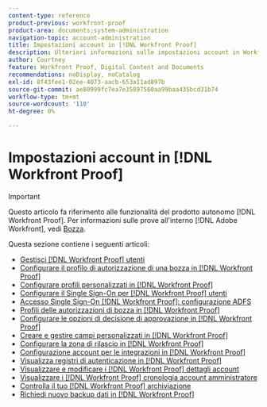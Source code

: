 ```yaml
---
content-type: reference
product-previous: workfront-proof
product-area: documents;system-administration
navigation-topic: account-administration
title: Impostazioni account in [!DNL Workfront Proof]
description: Ulteriori informazioni sulle impostazioni account in Workfront Proof.
author: Courtney
feature: Workfront Proof, Digital Content and Documents
recommendations: noDisplay, noCatalog
exl-id: 8f43fee1-02ee-4073-aacb-653a11ad897b
source-git-commit: ae80999fc7ea7e35097560aa99baa435bcd31b74
workflow-type: tm+mt
source-wordcount: '110'
ht-degree: 0%

---
```


# Impostazioni account in [!DNL Workfront Proof]

>[!IMPORTANT]
>
>Questo articolo fa riferimento alle funzionalità del prodotto autonomo [!DNL Workfront Proof]. Per informazioni sulle prove all&#39;interno [!DNL Adobe Workfront], vedi [Bozza](../../../review-and-approve-work/proofing/proofing.md).

Questa sezione contiene i seguenti articoli:

* [Gestisci [!DNL Workfront Proof] utenti](../../../workfront-proof/wp-acct-admin/account-settings/manage-wp-users.md)
* [Configurare il profilo di autorizzazione di una bozza in [!DNL Workfront Proof]](../../../workfront-proof/wp-acct-admin/account-settings/config-user-pref-in-wp.md)
* [Configurare profili personalizzati in [!DNL Workfront Proof]](../../../workfront-proof/wp-acct-admin/account-settings/configure-custom-profiles.md)
* [Configurare il Single Sign-On per [!DNL Workfront Proof] utenti](../../../workfront-proof/wp-acct-admin/account-settings/configure-sso-for-wp-users.md)
* [Accesso Single Sign-On [!DNL Workfront Proof]: configurazione ADFS](../../../workfront-proof/wp-acct-admin/account-settings/sso-in-wp-adfs-configuration.md)
* [Profili delle autorizzazioni di bozza in [!DNL Workfront Proof]](../../../workfront-proof/wp-acct-admin/account-settings/proof-perm-profiles-in-wp.md)
* [Configurare le opzioni di decisione di approvazione in [!DNL Workfront Proof]](../../../workfront-proof/wp-acct-admin/account-settings/configure-approval-decision-in-wp.md)
* [Creare e gestire campi personalizzati in [!DNL Workfront Proof]](../../../workfront-proof/wp-acct-admin/account-settings/create-and-manage-custom-fields.md)
* [Configurare la zona di rilascio in [!DNL Workfront Proof]](../../../workfront-proof/wp-acct-admin/account-settings/configure-dropzone-in-wp.md)
* [Configurazione account per le integrazioni in [!DNL Workfront Proof]](../../../workfront-proof/wp-acct-admin/account-settings/integrations-account-setup.md)
* [Visualizza registri di autenticazione in [!DNL Workfront Proof]](../../../workfront-proof/wp-acct-admin/account-settings/view-auth-logs-in-wp.md)
* [Visualizzare e modificare i [!DNL Workfront Proof] dettagli account](../../../workfront-proof/wp-acct-admin/account-settings/view-edit-org-wp-acct-details.md)
* [Visualizzare i [!DNL Workfront Proof] cronologia account amministratore](../../../workfront-proof/wp-acct-admin/account-settings/view-org-wp-acct-history.md)
* [Controlla il tuo [!DNL Workfront Proof] archiviazione](../../../workfront-proof/wp-acct-admin/account-settings/check-workfront-proof-storage.md)
* [Richiedi nuovo backup dati in [!DNL Workfront Proof]](../../../workfront-proof/wp-acct-admin/account-settings/request-new-data-backup-in-wp.md)
